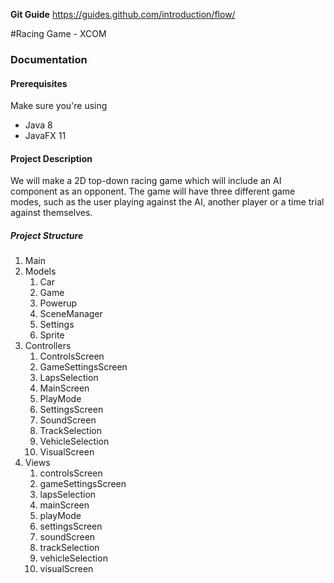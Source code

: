**Git Guide**
https://guides.github.com/introduction/flow/

#Racing Game - XCOM

### Documentation

#### Prerequisites 

Make sure you're using
* Java 8
* JavaFX 11

#### Project Description

We will make a 2D top-down racing game which will include an 
AI component as an opponent. The game will have three different 
game modes, such as the user playing against the AI, 
another player or a time trial against themselves.

##### Project Structure
1. Main
2. Models
    1. Car
    2. Game
    3. Powerup
    4. SceneManager
    5. Settings
    6. Sprite
3. Controllers
    1. ControlsScreen
    2. GameSettingsScreen
    3. LapsSelection
    4. MainScreen
    5. PlayMode
    6. SettingsScreen
    7. SoundScreen
    8. TrackSelection
    9. VehicleSelection
    10. VisualScreen
4. Views
    1. controlsScreen
    2. gameSettingsScreen
    3. lapsSelection
    4. mainScreen
    5. playMode
    6. settingsScreen
    7. soundScreen
    8. trackSelection
    9. vehicleSelection
    10. visualScreen